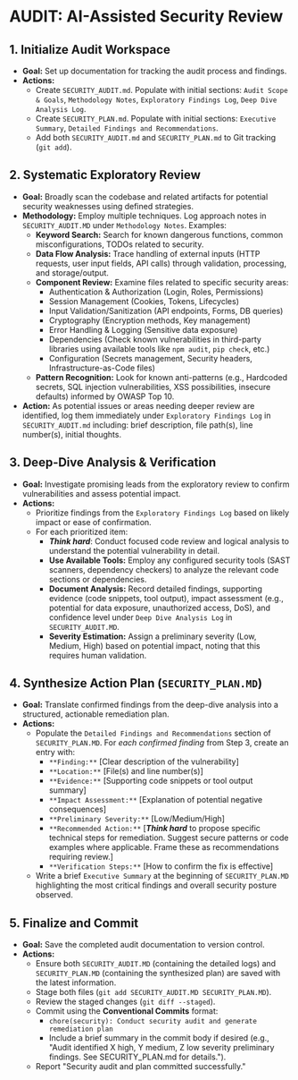 # AUDIT: AI-Assisted Security Review

## 1. Initialize Audit Workspace
- **Goal:** Set up documentation for tracking the audit process and findings.
- **Actions:**
    - Create `SECURITY_AUDIT.md`. Populate with initial sections: `Audit Scope & Goals`, `Methodology Notes`, `Exploratory Findings Log`, `Deep Dive Analysis Log`.
    - Create `SECURITY_PLAN.md`. Populate with initial sections: `Executive Summary`, `Detailed Findings and Recommendations`.
    - Add both `SECURITY_AUDIT.md` and `SECURITY_PLAN.md` to Git tracking (`git add`).

## 2. Systematic Exploratory Review
- **Goal:** Broadly scan the codebase and related artifacts for potential security weaknesses using defined strategies.
- **Methodology:** Employ multiple techniques. Log approach notes in `SECURITY_AUDIT.MD` under `Methodology Notes`. Examples:
    - **Keyword Search:** Search for known dangerous functions, common misconfigurations, TODOs related to security.
    - **Data Flow Analysis:** Trace handling of external inputs (HTTP requests, user input fields, API calls) through validation, processing, and storage/output.
    - **Component Review:** Examine files related to specific security areas:
        - Authentication & Authorization (Login, Roles, Permissions)
        - Session Management (Cookies, Tokens, Lifecycles)
        - Input Validation/Sanitization (API endpoints, Forms, DB queries)
        - Cryptography (Encryption methods, Key management)
        - Error Handling & Logging (Sensitive data exposure)
        - Dependencies (Check known vulnerabilities in third-party libraries using available tools like `npm audit`, `pip check`, etc.)
        - Configuration (Secrets management, Security headers, Infrastructure-as-Code files)
    - **Pattern Recognition:** Look for known anti-patterns (e.g., Hardcoded secrets, SQL injection vulnerabilities, XSS possibilities, insecure defaults) informed by OWASP Top 10.
- **Action:** As potential issues or areas needing deeper review are identified, log them immediately under `Exploratory Findings Log` in `SECURITY_AUDIT.md` including: brief description, file path(s), line number(s), initial thoughts.

## 3. Deep-Dive Analysis & Verification
- **Goal:** Investigate promising leads from the exploratory review to confirm vulnerabilities and assess potential impact.
- **Actions:**
    - Prioritize findings from the `Exploratory Findings Log` based on likely impact or ease of confirmation.
    - For each prioritized item:
        - ***Think hard***: Conduct focused code review and logical analysis to understand the potential vulnerability in detail.
        - **Use Available Tools:** Employ any configured security tools (SAST scanners, dependency checkers) to analyze the relevant code sections or dependencies.
        - **Document Analysis:** Record detailed findings, supporting evidence (code snippets, tool output), impact assessment (e.g., potential for data exposure, unauthorized access, DoS), and confidence level under `Deep Dive Analysis Log` in `SECURITY_AUDIT.MD`.
        - **Severity Estimation:** Assign a preliminary severity (Low, Medium, High) based on potential impact, noting that this requires human validation.

## 4. Synthesize Action Plan (`SECURITY_PLAN.MD`)
- **Goal:** Translate confirmed findings from the deep-dive analysis into a structured, actionable remediation plan.
- **Actions:**
    - Populate the `Detailed Findings and Recommendations` section of `SECURITY_PLAN.MD`. For *each confirmed finding* from Step 3, create an entry with:
        - `**Finding:**` [Clear description of the vulnerability]
        - `**Location:**` [File(s) and line number(s)]
        - `**Evidence:**` [Supporting code snippets or tool output summary]
        - `**Impact Assessment:**` [Explanation of potential negative consequences]
        - `**Preliminary Severity:**` [Low/Medium/High]
        - `**Recommended Action:**` [***Think hard*** to propose specific technical steps for remediation. Suggest secure patterns or code examples where applicable. Frame these as recommendations requiring review.]
        - `**Verification Steps:**` [How to confirm the fix is effective]
    - Write a brief `Executive Summary` at the beginning of `SECURITY_PLAN.MD` highlighting the most critical findings and overall security posture observed.

## 5. Finalize and Commit
- **Goal:** Save the completed audit documentation to version control.
- **Actions:**
    - Ensure both `SECURITY_AUDIT.MD` (containing the detailed logs) and `SECURITY_PLAN.MD` (containing the synthesized plan) are saved with the latest information.
    - Stage both files (`git add SECURITY_AUDIT.MD SECURITY_PLAN.MD`).
    - Review the staged changes (`git diff --staged`).
    - Commit using the **Conventional Commits** format:
        - `chore(security): Conduct security audit and generate remediation plan`
        - Include a brief summary in the commit body if desired (e.g., "Audit identified X high, Y medium, Z low severity preliminary findings. See SECURITY_PLAN.md for details.").
    - Report "Security audit and plan committed successfully."
